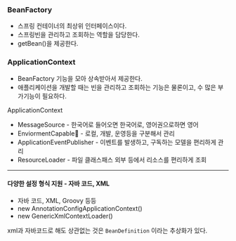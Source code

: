 
### BeanFactory

- 스프링 컨테이너의 최상위 인터페이스이다.
- 스프링빈을 관리하고 조회하는 역할을 담당한다.
- getBean()을 제공한다.

### ApplicationContext
- BeanFactory 기능을 모아 상속받아서 제공한다.
- 애플리케이션을 개발할 때는 빈을 관리하고 조회하는 기능은 물론이고, 수 많은 부가기능이 필요하다.


ApplicationContext
- MessageSource - 한국어로 들어오면 한국어로, 영어권으로하면 영어
- EnviormentCapable - 로컬, 개발, 운영등을 구분해서 관리 
- ApplicationEventPublisher - 이벤트를 발생하고, 구독하는 모델을 편리하게 관리
- ResourceLoader - 파일 클래스패스 외부 등에서 리소스를 편리하게 조회

-----

#### 다양한 설정 형식 지원 - 자바 코드, XML

- 자바 코드, XML, Groovy 등등 
- new AnnotationConfigApplicationContext()
- new GenericXmlContextLoader() 

xml과 자바코드로 해도 상관없는 것은 `BeanDefinition` 이라는 추상화가 있다.

